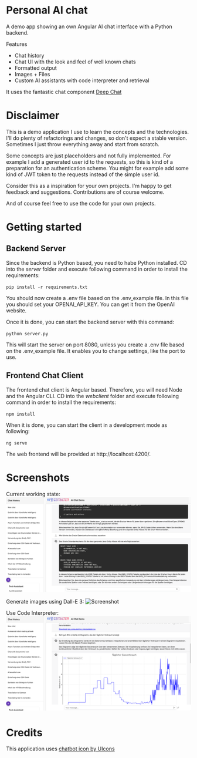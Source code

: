 # Personal AI chat

A demo app showing an own Angular AI chat interface with a Python backend.

Features

- Chat history
- Chat UI with the look and feel of well known chats
- Formatted output
- Images + Files
- Custom AI assistants with code interpreter and retrieval

It uses the fantastic chat component [Deep Chat](https://github.com/OvidijusParsiunas/deep-chat)



# Disclaimer
This is a demo application I use to learn the concepts and the technologies.
I'll do plenty of refactorings and changes, so don't expect a stable version.
Sometimes I just throw everything away and start from scratch.

Some concepts are just placeholders and not fully implemented. For example I add a 
generated user id to the requests, so this is kind of a preparation for an authentication
scheme. You might for example add some kind of JWT token to the requests instead of the simple
user id.

Consider this as a inspiration for your own projects. I'm happy to get feedback and suggestions.
Contributions are of course welcome.

And of course feel free to use the code for your own projects.

# Getting started

## Backend Server

Since the backend is Python based, you need to habe Python installed. CD into the _server_ folder
and execute following command in order to install the requirements:

`pip install -r requirements.txt`

You should now create a .env file based on the .env_example file. In this file you should
set your OPENAI_API_KEY. You can get it from the OpenAI website.

Once it is done, you can start the backend server with this command:

`python server.py`

This will start the server on port 8080, unless you create a .env file based on the .env_example file.
It enables you to change settings, like the port to use.

## Frontend Chat Client

The frontend chat client is Angular based. Therefore, you will need Node and the Angular CLI. CD into the _webclient_
folder
and execute following command in order to install the requirements:

`npm install`

When it is done, you can start the client in a development mode as following:

`ng serve`

The web frontend will be provided at http://localhost:4200/.

# Screenshots

Current working state:
![Screenshot](doc/chat-demo.png)

Generate images using Dall-E 3:
![Screenshot](doc/chat-demo-img.png)

Use Code Interpreter:
![Screenshot](doc/chat-demo-interpreter.png)

# Credits

This application uses <a href="https://www.freepik.com/icons/chatbot">chatbot icon by UIcons</a>
